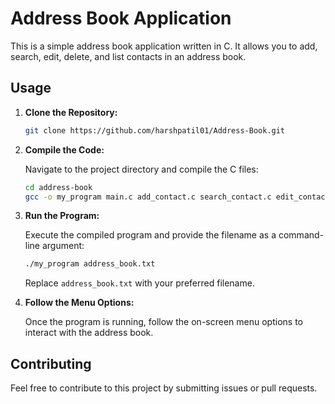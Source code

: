 # Address Book Application

This is a simple address book application written in C. It allows you to add, search, edit, delete, and list contacts in an address book.

## Usage

1. **Clone the Repository:**

    ```bash
    git clone https://github.com/harshpatil01/Address-Book.git
    ```

2. **Compile the Code:**

    Navigate to the project directory and compile the C files:

    ```bash
    cd address-book
    gcc -o my_program main.c add_contact.c search_contact.c edit_contact.c delete_contact.c list_contacts.c
    ```

3. **Run the Program:**

    Execute the compiled program and provide the filename as a command-line argument:

    ```bash
    ./my_program address_book.txt
    ```

    Replace `address_book.txt` with your preferred filename.

4. **Follow the Menu Options:**

    Once the program is running, follow the on-screen menu options to interact with the address book.

## Contributing

Feel free to contribute to this project by submitting issues or pull requests.

